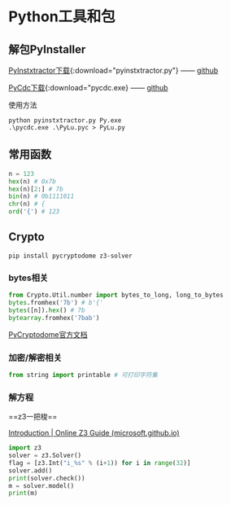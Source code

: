 # Python工具和包

## 解包PyInstaller

[PyInstxtractor下载](./assets/bin/pyinstxtractor.py){:download="pyinstxtractor.py"} —— [github](https://github.com/extremecoders-re/pyinstxtractor)

[PyCdc下载](./assets/bin/pycdc.exe){:download="pycdc.exe} —— [github](https://github.com/zrax/pycdc)

使用方法

```
python pyinstxtractor.py Py.exe
.\pycdc.exe .\PyLu.pyc > PyLu.py
```

## 常用函数

```python
n = 123
hex(n) # 0x7b
hex(n)[2:] # 7b
bin(n) # 0b1111011
chr(n) # {
ord('{') # 123
```
## Crypto

```
pip install pycryptodome z3-solver
```

### bytes相关

```python
from Crypto.Util.number import bytes_to_long, long_to_bytes
bytes.fromhex('7b') # b'{'
bytes([n]).hex() # 7b
bytearray.fromhex('7bab')
```

[PyCryptodome官方文档](https://pycryptodome.readthedocs.io/en/latest/src/util/util.html#module-Crypto.Util.number)

### 加密/解密相关

```python
from string import printable # 可打印字符集
```

### 解方程

==z3一把梭==

[Introduction | Online Z3 Guide (microsoft.github.io)](https://microsoft.github.io/z3guide/programming/Z3%20Python%20-%20Readonly/Introduction/)

```python
import z3
solver = z3.Solver()
flag = [z3.Int("i_%s" % (i+1)) for i in range(32)]
solver.add()
print(solver.check())
m = solver.model()
print(m)
```